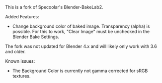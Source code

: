 This is a fork of Specoolar's Blender-BakeLab2.

Added Features:
- Change background color of baked image. Transparency (alpha) is possible. For this to work, "Clear Image" must be unchecked in the Blender Bake Settings.

The fork was not updated for Blender 4.x and will likely only work with 3.6 and older. 

Known issues:
- The Background Color is currently not gamma corrected for sRGB textures.
